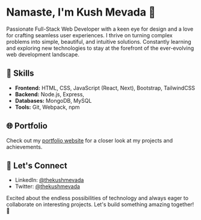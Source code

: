# Namaste, I'm Kush Mevada 🙏

Passionate Full-Stack Web Developer with a keen eye for design and a love for crafting seamless user experiences. I thrive on turning complex problems into simple, beautiful, and intuitive solutions. Constantly learning and exploring new technologies to stay at the forefront of the ever-evolving web development landscape.

## 🚀 Skills

- **Frontend:** HTML, CSS, JavaScript (React, Next), Bootstrap, TailwindCSS
- **Backend:** Node.js, Express, 
- **Databases:** MongoDB, MySQL
- **Tools:** Git, Webpack, npm

## 🌐 Portfolio

Check out my [portfolio website](https://kushmevada.co) for a closer look at my projects and achievements.

## 👥 Let's Connect

- LinkedIn: [@thekushmevada](https://www.linkedin.com/in/thekushmevada/)
- Twitter: [@thekushmevada](https://twitter.com/thekushmevada)

Excited about the endless possibilities of technology and always eager to collaborate on interesting projects. Let's build something amazing together! 🚀
